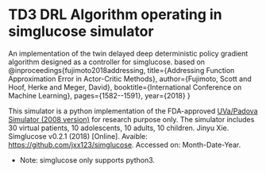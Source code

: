 # TD3 DRL Algorithm operating in simglucose simulator

An implementation of the twin delayed deep deterministic policy gradient algorithm  designed as a controller 
for simglucose. 
based on 
@inproceedings{fujimoto2018addressing,
  title={Addressing Function Approximation Error in Actor-Critic Methods},
  author={Fujimoto, Scott and Hoof, Herke and Meger, David},
  booktitle={International Conference on Machine Learning},
  pages={1582--1591},
  year={2018}
}

This simulator is a python implementation of the FDA-approved [UVa/Padova Simulator (2008 version)](https://www.ncbi.nlm.nih.gov/pmc/articles/PMC4454102/) for research purpose only. The simulator includes 30 virtual patients, 10 adolescents, 10 adults, 10 children. 
Jinyu Xie. Simglucose v0.2.1 (2018) \[Online\]. Avaible: https://github.com/jxx123/simglucose. Accessed on: Month-Date-Year.

 - Note: simglucose only supports python3.

